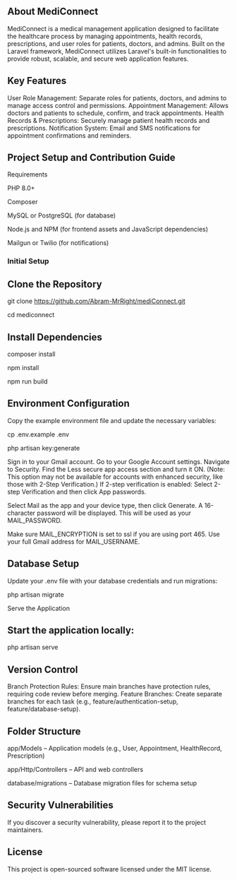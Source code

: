 
## About MediConnect
MediConnect is a medical management application designed to facilitate the healthcare process by managing appointments, health records, prescriptions, and user roles for patients, doctors, and admins. Built on the Laravel framework, MediConnect utilizes Laravel's built-in functionalities to provide robust, scalable, and secure web application features.


## Key Features
User Role Management: Separate roles for patients, doctors, and admins to manage access control and permissions.
Appointment Management: Allows doctors and patients to schedule, confirm, and track appointments.
Health Records & Prescriptions: Securely manage patient health records and prescriptions.
Notification System: Email and SMS notifications for appointment confirmations and reminders.

## Project Setup and Contribution Guide

Requirements

PHP 8.0+

Composer

MySQL or PostgreSQL (for database)

Node.js and NPM (for frontend assets and JavaScript dependencies)

Mailgun or Twilio (for notifications)

### Initial Setup
## Clone the Repository

git clone https://github.com/Abram-MrRight/mediConnect.git

cd mediconnect

## Install Dependencies

composer install

npm install

npm run build

## Environment Configuration
Copy the example environment file and update the necessary variables:

cp .env.example .env

php artisan key:generate

Sign in to your Gmail account.
Go to your Google Account settings.
Navigate to Security.
Find the Less secure app access section and turn it ON. (Note: This option may not be available for accounts with enhanced security, like those with 2-Step Verification.)
If 2-step verification is enabled: Select 2-step Verification and then click App passwords.

Select Mail as the app and your device type, then click Generate.
A 16-character password will be displayed. This will be used as your MAIL_PASSWORD.

Make sure MAIL_ENCRYPTION is set to ssl if you are using port 465.
Use your full Gmail address for MAIL_USERNAME.

## Database Setup
Update your .env file with your database credentials and run migrations:

php artisan migrate

Serve the Application

## Start the application locally:
php artisan serve

## Version Control
Branch Protection Rules: Ensure main branches have protection rules, requiring code review before merging.
Feature Branches: Create separate branches for each task (e.g., feature/authentication-setup, feature/database-setup).

## Folder Structure
app/Models – Application models (e.g., User, Appointment, HealthRecord, Prescription)

app/Http/Controllers – API and web controllers

database/migrations – Database migration files for schema setup

 ## Security Vulnerabilities
If you discover a security vulnerability, please report it to the project maintainers.

## License
This project is open-sourced software licensed under the MIT license.
